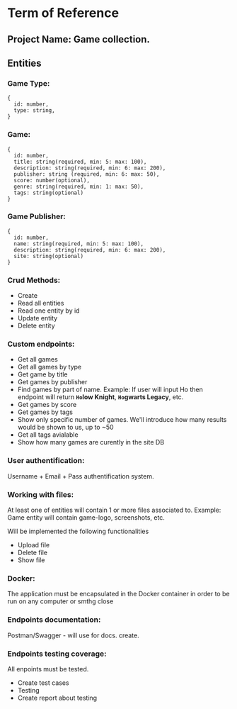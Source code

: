 # Term of Reference

## Project Name: Game collection.

## Entities

### Game Type:
    {
      id: number,
      type: string,
    }

### Game:
    {
      id: number,
      title: string(required, min: 5: max: 100),
      description: string(required, min: 6: max: 200),
      publisher: string (required, min: 6: max: 50),
      score: number(optional),
      genre: string(required, min: 1: max: 50),
      tags: string(optional)
    }
    
### Game Publisher:
    {
      id: number,
      name: string(required, min: 5: max: 100),
      description: string(required, min: 6: max: 200),
      site: string(optional)
    }
    
### Crud Methods:

- Create 
- Read all entities
- Read one entity by id
- Update entity
- Delete entity
      
### Custom endpoints:

- Get all games
- Get all games by type
- Get game by title
- Get games by publisher
- Find games by part of name. Example: If user will input Ho then endpoint will return **`Ho`low Knight**, **`Ho`gwarts Legacy**, etc.
- Get games by score
- Get games by tags
- Show only specific number of games. We'll introduce how many results would be shown to us, up to ~50
- Get all tags avialable
- Show how many games are curently in the site DB

### User authentification:

Username + Email + Pass authentification system.

### Working with files:

At least one of entities will contain 1 or more files associated to. Example: Game entity will contain game-logo, screenshots, etc.

Will be implemented the following functionalities

- Upload file
- Delete file
- Show file

### Docker:

The application must be encapsulated in the Docker container in order to be run on any computer or smthg close

### Endpoints documentation:

Postman/Swagger - will use for docs. create.

### Endpoints testing coverage:

All enpoints must be tested.

- Create test cases
- Testing
- Create report about testing
